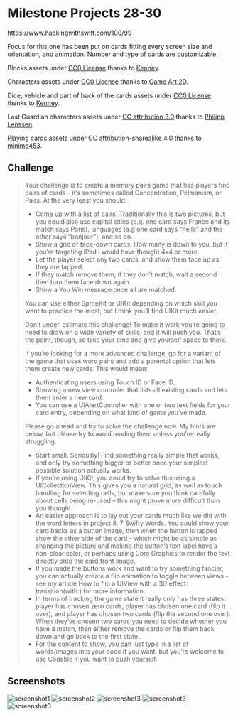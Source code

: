 # Milestone Projects 28-30

https://www.hackingwithswift.com/100/99

Focus for this one has been put on cards fitting every screen size and orientation, and animation. Number and type of cards are customizable. 

Blocks assets under [CC0 License](https://creativecommons.org/publicdomain/zero/1.0/legalcode) thanks to [Kenney](https://www.kenney.nl/assets/isometric-blocks).

Characters assets under [CC0 License](https://creativecommons.org/publicdomain/zero/1.0/legalcode) thanks to [Game Art 2D](https://www.gameart2d.com/freebies.html).

Dice, vehicle and part of back of the cards assets under [CC0 License](https://creativecommons.org/publicdomain/zero/1.0/legalcode) thanks to [Kenney](https://www.kenney.nl/assets/boardgame-pack).

Last Guardian characters assets under [CC attribution 3.0](https://creativecommons.org/licenses/by/3.0/legalcode) thanks to [Philipp Lenssen](http://blogoscoped.com/archive/2006-08-08-n51.html).

Playing cards assets under [CC attribution-sharealike 4.0](https://creativecommons.org/licenses/by-sa/4.0/legalcode) thanks to [minime453](https://opengameart.org/content/vintage-playing-cards?page=3).

## Challenge

>Your challenge is to create a memory pairs game that has players find pairs of cards – it’s sometimes called Concentration, Pelmanism, or Pairs. At the very least you should:
>
>- Come up with a list of pairs. Traditionally this is two pictures, but you could also use capital cities (e.g. one card says France and its match says Paris), languages (e.g one card says “hello” and the other says “bonjour”), and so on.
>- Show a grid of face-down cards. How many is down to you, but if you’re targeting iPad I would have thought 4x4 or more.
>- Let the player select any two cards, and show them face up as they are tapped.
>- If they match remove them; if they don’t match, wait a second then turn them face down again.
>- Show a You Win message once all are matched.
>
>You can use either SpriteKit or UIKit depending on which skill you want to practice the most, but I think you’ll find UIKit much easier.
>
>Don’t under-estimate this challenge! To make it work you’re going to need to draw on a wide variety of skills, and it will push you. That’s the point, though, so take your time and give yourself space to think.
>
>If you’re looking for a more advanced challenge, go for a variant of the game that uses word pairs and add a parental option that lets them create new cards. This would mean:
>
>- Authenticating users using Touch ID or Face ID.
>- Showing a new view controller that lists all existing cards and lets them enter a new card.
>- You can use a UIAlertController with one or two text fields for your card entry, depending on what kind of game you’ve made.
>
>Please go ahead and try to solve the challenge now. My hints are below, but please try to avoid reading them unless you’re really struggling.
>
>- Start small. Seriously! Find something really simple that works, and only try something bigger or better once your simplest possible solution actually works.
>- If you’re using UIKit, you could try to solve this using a UICollectionView. This gives you a natural grid, as well as touch handling for selecting cells, but make sure you think carefully about cells being re-used – this might prove more difficult than you thought.
>- An easier approach is to lay out your cards much like we did with the word letters in project 8, 7 Swifty Words. You could show your card backs as a button image, then when the button is tapped show the other side of the card – which might be as simple as changing the picture and making the button’s text label have a non-clear color, or perhaps using Core Graphics to render the text directly onto the card front image.
>- If you made the buttons work and want to try something fancier, you can actually create a flip animation to toggle between views – see my article How to flip a UIView with a 3D effect: transition(with:) for more information.
>- In terms of tracking the game state it really only has three states: player has chosen zero cards, player has chosen one card (flip it over), and player has chosen two cards (flip the second one over). When they’ve chosen two cards you need to decide whether you have a match, then either remove the cards or flip them back down and go back to the first state.
>- For the content to show, you can just type in a list of words/images into your code if you want, but you’re welcome to use Codable if you want to push yourself.

## Screenshots

![screenshot1](screenshots/screen01.png)
![screenshot2](screenshots/screen02.png)
![screenshot3](screenshots/screen03.png)
![screenshot3](screenshots/screen04.png)
![screenshot3](screenshots/screen05.png)
